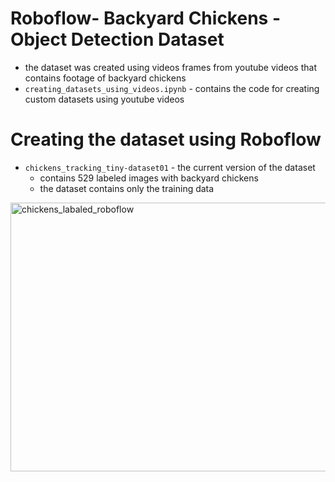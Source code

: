 # Roboflow- Backyard Chickens - Object Detection Dataset
 * the dataset was created using videos frames from youtube videos that contains footage of backyard chickens
 * `creating_datasets_using_videos.ipynb` - contains the code for creating custom datasets using youtube videos 



# Creating the dataset using Roboflow 
 * `chickens_tracking_tiny-dataset01` - the current version of the dataset
   * contains 529 labeled images with backyard chickens
   * the dataset contains only the training data


<img width="946" height="430" alt="chickens_labaled_roboflow" src="https://github.com/user-attachments/assets/f1f5802d-0fd4-4b13-bf1d-d76f2fa3e4e4" />
